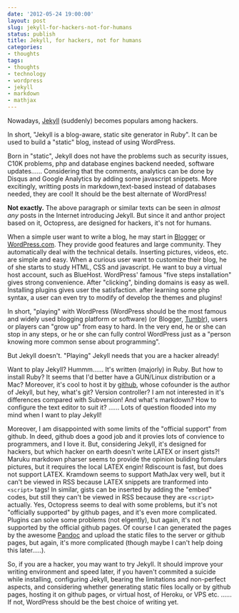 ```yaml
---
date: '2012-05-24 19:00:00'
layout: post
slug: jekyll-for-hackers-not-for-humans
status: publish
title: Jekyll, for hackers, not for humans
categories:
- thoughts
tags:
- thoughts
- technology
- wordpress
- jekyll
- markdown
- mathjax
---
```


Nowadays, [Jekyll](https://github.com/mojombo/jekyll) (suddenly) becomes populars among hackers.

In short, "Jekyll is a blog-aware, static site generator in Ruby". It can be used to build a "static" blog, instead of using WordPress.

Born in "static", Jekyll does not have the problems such as security issues, C10K problems, php and database engines backend needed, software updates...... Considering that the comments, analytics can be done by Disqus and Google Analytics by adding some javascript snippets. More excitingly, writting posts in markdown,text-based instead of databases needed, they are cool! It should be the best alternate of WordPress!

__Not exactly.__ The above paragraph or similar texts can be seen in _almost any_ posts in the Internet introducing Jekyll. But since it and anthor project based on it, Octopress, are designed for hackers, it's not for humans.

When a simple user want to write a blog, he may start in [Blogger](https://blogger.com) or [WordPress.com](http://wordpress.com). They provide good features and large community. They automatically deal with the technical details. Inserting pictures, videos, etc. are simple and easy. When a curious user want to customize their blog, he of she starts to study HTML, CSS and javascript. He want to buy a virtual host account, such as BlueHost. WordPress' famous "five steps installation" gives strong convenience. After "clicking", binding domains is easy as well. Installing plugins gives user the satisfaction. after learning some php syntax, a user can even try to modify of develop the themes and plugins!

In short, "playing" with WordPress (WordPress should be the most famous and widely used blogging platform or software) (or Blogger, [Tumblr](https://www.tumblr.com)), users or players can "grow up" from easy to hard. In the very end, he or she can stop in any steps, or he or she can fully control WordPress just as a "person knowing more common sense about programming".

But Jekyll doesn't. "Playing" Jekyll needs that you are a hacker already!

Want to play Jekyll? Hummm...... It's written (majorly) in Ruby. But how to install Ruby? It seems that I'd better have a GUN/Linux distribution or a Mac? Moreover, it's cool to host it by [github](https://github.com), whose cofounder is the author of Jekyll, but hey, what's git? Version controller? I am not interested in it's differences compared with Subversion! And what's markdown? How to configure the text editor to suit it? ...... Lots of question flooded into my mind when I want to play Jekyll!

Moreover, I am disappointed with some limits of the "official support" from github. In deed, github does a good job and it provies lots of convience to programmers, and I love it. But, considering Jekyll, it's designed for hackers, but which hacker on earth doesn't write LATEX or insert gists?! Maruku markdown pharser seems to provide the opinion buliding fomulars pictures, but it requires the local LATEX engin! Rdiscount is fast, but does not support LATEX. Kramdown seems to support MathJax very well, but it can't be viewed in RSS because LATEX snippets are tranformed into `<script>` tags! In similar, gists can be inserted by adding the "embed" codes, but still they can't be viewed in RSS because they are `<script>` actually. Yes, Octopress seems to deal with some problems, but it's not "officially supported" by github pages, and it's even more complicated. Plugins can solve some problems (not elgently), but again, it's not supported by the official github pages. Of course I can generated the pages by the awesome [Pandoc](http://johnmacfarlane.net/pandoc/) and upload the static files to the server or github pages, but again, it's more complicated (though maybe I can't help doing this later.....).

So, if you are a hacker, you may want to try Jekyll. It should improve your writing environment and speed later, if you haven't commited a suicide while installing, configuring Jekyll, bearing the limitations and non-perfect aspects, and considering whether generating static files locally or by github pages, hosting it on github pages, or virtual host, of Heroku, or VPS etc. ...... If not, WordPress should be the best choice of writing yet.
